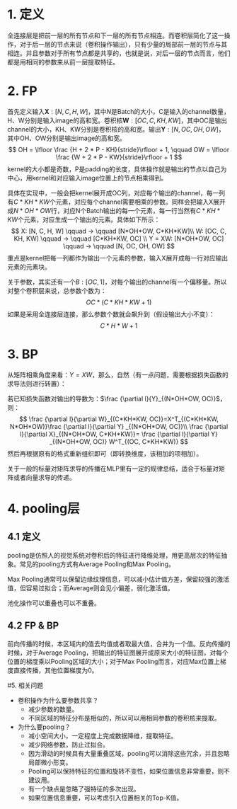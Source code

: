 # 1. 定义

全连接层是把前一层的所有节点和下一层的所有节点相连。而卷积层简化了这一操作，对于后一层的节点来说（卷积操作输出），只有少量的局部前一层的节点与其相连。并且参数对于所有节点都是共享的，也就是说，对后一层的节点而言，他们都是用相同的参数来从前一层提取特征。



# 2. FP

首先定义输入$\boldsymbol X: [N, C, H, W]$，其中$N$是Batch的大小，C是输入的channel数量，H、W分别是输入image的高和宽。卷积核$\boldsymbol W: [OC, C, KH, KW]$，其中OC是输出channel的大小，KH、KW分别是卷积核的高和宽。输出$\boldsymbol Y: [N, OC, OH, OW]$，其中OH、OW分别是输出image的高和宽。
$$
OH = \lfloor \frac {H + 2 * P - KH}{stride}\rfloor + 1, \qquad
OW = \lfloor \frac {W + 2 * P - KW}{stride}\rfloor + 1
$$
kernel的大小都是奇数，P是padding的长度，具体操作就是输出的节点以自己为中心，用kernel和对应输入image位置上的节点相乘得到。

具体在实现中，一般会把kernel展开成OC列，对应每个输出的channel，每一列有$C*KH*KW$个元素，对应每个channel需要相乘的参数。同样会把输入X展开成$N*OH*OW$行，对应N个Batch输出的每一个元素，每一行当然有$C*KH*KW$个元素，对应生成一个输出的元素。具体如下所示：
$$
X: [N, C, H, W] \qquad -> \qquad [N*OH*OW, C*KH*KW]\\
W: [OC, C, KH, KW] \qquad -> \qquad [C*KH*KW, OC] \\
Y = XW: [N*OH*OW, OC] \qquad -> \qquad [N, OC, OH, OW]
$$
重点是kernel把每一列都作为输出一个元素的参数，输入X展开成每一行对应输出元素的元素块。

关于参数，其实还有一个$B: [OC, 1]$，对每个输出的channel有一个偏移量。所以对整个卷积层来说，总参数个数为：
$$
OC * (C * KH * KW + 1)
$$
如果是采用全连接层连接，那么参数个数就会飙升到（假设输出大小不变）：
$$
C*H*W + 1
$$


# 3. BP

从矩阵相乘角度来看：$Y=XW$，那么，自然（有一点问题，需要根据损失函数的求导法则进行转置）：

若已知损失函数对输出的导数为：$\frac {\partial l}{Y}_{(N*OH*OW, OC)}$，则：
$$
\frac {\partial l}{\partial W}_{(C*KH*KW, OC)}=X^T_{(C*KH*KW, N*OH*OW)}\frac {\partial l}{\partial Y} _{(N*OH*OW, OC)}\\
\frac {\partial l}{\partial X}_{(N*OH*OW, C*KH*KW)}= \frac {\partial l}{\partial Y} _{(N*OH*OW, OC)} W^T_{(OC, C*KH*KW)}
$$
然后再根据原有的格式重新组织即可（即转换维度，该相加的项相加）。

关于一般的标量对矩阵求导的传播在MLP里有一定的规律总结，适合于标量对矩阵或者向量求导的传递。





# 4. pooling层

## 4.1 定义

pooling是仿照人的视觉系统对卷积后的特征进行降维处理，用更高层次的特征抽象。常见的pooling方式有Average Pooling和Max Pooling。

Max Pooling通常可以保留边缘纹理信息，可以减小估计值方差，保留较强的激活值，但容易过拟合；而Average则会见小偏差，弱化激活值。

池化操作可以重叠也可以不重叠。

## 4.2 FP & BP

前向传播的时候，本区域内的值去均值或者取最大值，合并为一个值。反向传播的时候，对于Average Pooling，把输出的特征图展开成原来大小的特征图，对每个位置的梯度乘以Pooling区域的大小；对于Max Pooling而言，对应Max位置上梯度直接传播，其他位置梯度为0。



#5. 相关问题

* 卷积操作为什么要参数共享？
  * 减少参数的数量。
  * 不同区域的特征分布是相似的，所以可以用相同参数的卷积核来提取。
* 为什么要pooling？
  * 减小空间大小，一定程度上完成数据降维，提取特征。
  * 减少网络参数，防止过拟合。
  * 因为滑动的时候具有大量重叠区域，pooling可以消除这些冗余，并且忽略局部微小形变。
  * Pooling可以保持特征的位置和旋转不变性，如果位置信息非常重要，则不建议用。
  * 有一个缺点是忽略了强特征的多次出现。
  * 如果位置信息重要，可以考虑引入位置相关的Top-K值。

























































































